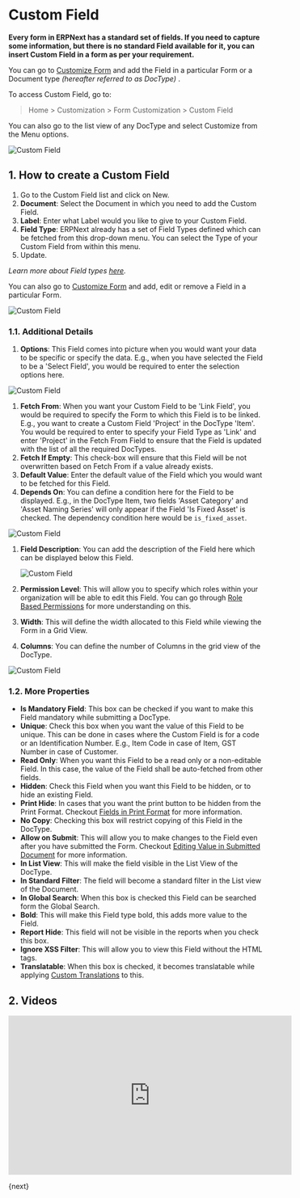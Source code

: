 <!-- add-breadcrumbs -->

# Custom Field

**Every form in ERPNext has a standard set of fields. If you need to capture some information, but there is no standard Field available for it, you can insert Custom Field in a form as per your requirement.** 

You can go to [Customize Form](/docs/user/manual/en/customize-erpnext/customize-form) and add the Field in a particular Form or a Document type _(hereafter referred to as DocType)_ .

To access Custom Field, go to:

> Home > Customization > Form Customization > Custom Field

You can also go to the list view of any DocType and select Customize from the Menu options. 

<img alt="Custom Field" class="screenshot" src="{{docs_base_url}}/assets/img/customize/customize-custom-field-01.png">

## 1. How to create a Custom Field

1. Go to the Custom Field list and click on New.
2. **Document**: Select the Document in which you need to add the Custom Field.
3. **Label**: Enter what Label would you like to give to your Custom Field.
4.  **Field Type**: ERPNext already has a set of Field Types defined which can be fetched from this drop-down menu. You can select the Type of your Custom Field from within this menu.
5. Update.

  *Learn more about Field types [here](/docs/user/manual/en/customize-erpnext/articles/field-types.html).*

You can also go to [Customize Form](/docs/user/manual/en/customize-erpnext/customize-form) and add, edit or remove a Field in a particular Form.

<img alt="Custom Field" class="screenshot" src="{{docs_base_url}}/assets/img/setup/customize-erpnext-custom-field-from-customize-form.gif">

### 1.1. Additional Details

1. **Options**: This Field comes into picture when you would want your data to be specific or specify the data. E.g., when you have selected the Field to be a 'Select Field', you would be required to enter the selection options here.

  <img alt="Custom Field" class="screenshot" src="{{docs_base_url}}/assets/img/customize/custom-field-2.png">

1. **Fetch From**: When you want your Custom Field to be 'Link Field', you would be required to specify the Form to which this Field is to be linked. E.g., you want to create a Custom Field 'Project' in the DocType 'Item'. You would be required to enter to specify your Field Type as 'Link' and enter 'Project' in the Fetch From Field to ensure that the Field is updated with the list of all the required DocTypes.
1. **Fetch If Empty**: This check-box will ensure that this Field will be not overwritten based on Fetch From if a value already exists.
1. **Default Value**: Enter the default value of the Field which you would want to be fetched for this Field.
1. **Depends On**: You can define a condition here for the Field to be displayed. E.g., in the DocType Item, two fields 'Asset Category' and 'Asset Naming Series' will only appear if the Field 'Is Fixed Asset' is checked. The dependency condition here would be `is_fixed_asset`.

  <img alt="Custom Field" class="screenshot" src="{{docs_base_url}}/assets/img/customize/custom-field-dpends-on.png">

1. **Field Description**: You can add the description of the Field here which can be displayed below this Field.

   <img alt="Custom Field" class="screenshot" src="{{docs_base_url}}/assets/img/customize/custom-field-description-1.png">

1. **Permission Level**: This will allow you to specify which roles within your organization will be able to edit this Field. You can go through [Role Based Permissions](/docs/user/manual/en/setting-up/users-and-permissions/role-based-permissions) for more understanding on this.
1. **Width**: This will define the width allocated to this Field while viewing the Form in a Grid View.
1. **Columns**: You can define the number of Columns in the grid view of the DocType.

  <img alt="Custom Field" class="screenshot" src="{{docs_base_url}}/assets/img/customize/cutom-field-changes.png">

### 1.2. More Properties

* **Is Mandatory Field**: This box can be checked if you want to make this Field mandatory while submitting a DocType.
* **Unique**: Check this box when you want the value of this Field to be unique. This can be done in cases where the Custom Field is for a code or an Identification Number. E.g., Item Code in case of Item, GST Number in case of Customer.
* **Read Only**: When you want this Field to be a read only or a non-editable Field. In this case, the value of the Field shall be auto-fetched from other fields.
* **Hidden**: Check this Field when you want this Field to be hidden, or to hide an existing Field.
* **Print Hide**: In cases that you want the print button to be hidden from the Print Format. Checkout [Fields in Print Format](/docs/user/manual/en/customize-erpnext/articles/making-fields-visible-in-print-format) for more information.
* **No Copy**: Checking this box will restrict copying of this Field in the DocType.
* **Allow on Submit**: This will allow you to make changes to the Field even after you have submitted the Form. Checkout [Editing Value in Submitted Document](/docs/user/manual/en/customize-erpnext/articles/allow-fields-to-be-changed-after-submission) for more information.
* **In List View**: This will make the field visible in the List View of the DocType.
* **In Standard Filter**: The field will become a standard filter in the List view of the Document.
* **In Global Search**: When this box is checked this Field can be searched form the Global Search.
* **Bold**: This will make this Field type bold, this adds more value to the Field.
* **Report Hide**: This field will not be visible in the reports when you check this box.
* **Ignore XSS Filter**: This will allow you to view this Field without the HTML tags.
* **Translatable**: When this box is checked, it becomes translatable while applying [Custom Translations](/docs/user/manual/en/setting-up/print/custom-translations) to this.

## 2. Videos

<div class="embed-container">
    <iframe width="560" height="315" src="https://www.youtube.com/embed/WSzkpPm3iIU?start=218" frameborder="0" allow="accelerometer; autoplay; encrypted-media; gyroscope; picture-in-picture" allowfullscreen></iframe>
</div>



{next}
